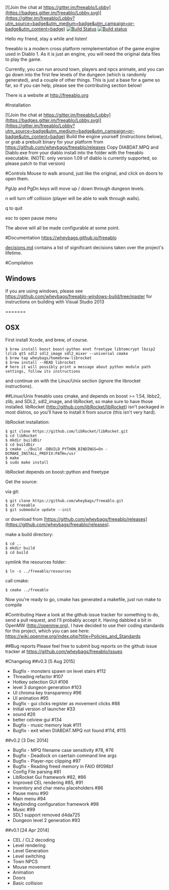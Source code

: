 [![Join the chat at https://gitter.im/freeablo/Lobby](https://badges.gitter.im/freeablo/Lobby.svg)](https://gitter.im/freeablo/Lobby?utm_source=badge&utm_medium=badge&utm_campaign=pr-badge&utm_content=badge) [![Build Status](https://travis-ci.org/wheybags/freeablo.svg?branch=master)](https://travis-ci.org/wheybags/freeablo) [![Build status](https://ci.appveyor.com/api/projects/status/g0jl334givrw5b0d/branch/master?svg=true)](https://ci.appveyor.com/project/wheybags/freeablo/branch/master)


Hello my friend, stay a while and listen!

freeablo is a modern cross platform reimplementation of the game engine used in Diablo 1.
As it is just an engine, you will need the original data files to play the game.

Currently, you can run around town, players and npcs animate, and you can go down into the first few levels of the dungeon (which is randomly generated), and a couple of other things.
This is just a base for a game so far, so if you can help, please see the contributing section below!


There is a website at http://freeablo.org

#Installation

[![Join the chat at https://gitter.im/freeablo/Lobby](https://badges.gitter.im/freeablo/Lobby.svg)](https://gitter.im/freeablo/Lobby?utm_source=badge&utm_medium=badge&utm_campaign=pr-badge&utm_content=badge)
Build the engine yourself (instructions below), or grab a prebuilt binary for your platform from https://github.com/wheybags/freeablo/releases
Copy DIABDAT.MPQ and Diablo.exe from your diablo install into the folder with the freeablo executable. (NOTE: only version 1.09 of diablo is currently supported, so please patch to that version)

#Controls
Mouse to walk around, just like the original, and click on doors to open them.

PgUp and PgDn keys will move up / down through dungeon levels.

n will turn off collision (player will be able to walk through walls).

q to quit

esc to open pause menu

The above will all be made configurable at some point.

#Documentation
https://wheybags.github.io/freeablo

[decisions.md](decisions.md) contains a list of significant decisions taken over the project's lifetime.

#Compilation

## Windows
If you are using windows, please see https://github.com/wheybags/freeablo-windows-build/tree/master for instructions on building with Visual Studio 2013

=======
## OSX
First install Xcode, and brew, of course.
```
$ brew install boost boost-python enet freetype libtomcrypt lbzip2 lzlib qt5 sdl2 sdl2_image sdl2_mixer --universal cmake
$ brew tap wheybags/homebrew-librocket
$ brew install --HEAD librocket
# here it will possibly print a message about python module path settings, follow its instructions
```
and continue on with the Linux/Unix section (ignore the librocket instructions).

##Linux/Unix
freeablo uses cmake, and depends on boost >= 1.54, libbz2, zlib, and SDL2, sdl2_image, and libRocket, so make sure to have those installed.
libRocket (http://github.com/libRocket/libRocket) isn't packaged in most distros, so you'll have to install it from source (this isn't very hard).

libRocket installation:

```
$ git clone https://github.com/libRocket/libRocket.git
$ cd libRocket
$ mkdir buildDir
$ cd buildDir
$ cmake ../Build -DBUILD_PYTHON_BINDINGS=On -DCMAKE_INSTALL_PREFIX:PATH=/usr
$ make
$ sudo make install
```

libRocket depends on boost::python and freetype

Get the source:

via git: 

```
$ git clone https://github.com/wheybags/freeablo.git
$ cd freeablo 
$ git submodule update --init
```

or download from [https://github.com/wheybags/freeablo/releases](https://github.com/wheybags/freeablo/releases).

make a build directory:

```
$ cd ..
$ mkdir build
$ cd build
```

symlink the resources folder:
```
$ ln -s ../freeablo/resources
```

call cmake: 
```
$ cmake ../freeablo
```

Now you're ready to go, cmake has generated a makefile, just run make to compile

#Contributing
Have a look at the github issue tracker for something to do, send a pull request, and I'll probably accept it.
Having dabbled a bit in OpenMW (http://openmw.org), I have decided to use their coding standards for this project, which you can see here: https://wiki.openmw.org/index.php?title=Policies_and_Standards

##Bug reports
Please feel free to submit bug reports on the github issue tracker at https://github.com/wheybags/freeablo/issues


#Changelog
##v0.3 [5 Aug 2015]
- Bugfix - monsters spawn on level stairs #112
- Threading refactor #107
- Hotkey selection GUI #106
- level 3 dungeon generation #103
- UI chroma key transparency #96
- UI animation #95
- Bugfix - gui clicks register as movement clicks #88
- Initial version of launcher #33
- sound #26
- better celview gui #134
- Bugfix - music memory leak #111
- Bugfix - exit when DIABDAT.MPQ not found #114, #115

##v0.2 [3 Dec 2014]
- Bugfix - MPQ filename case sensitivity #78, #76
- Bugfix - Deadlock on caertain command line args
- Bugfix - Player-npc clipping #97
- Bugfix - Reading freed memory in FAIO 6f098b1
- Config File parsing #81
- LibRocket Gui framework #82, #86
- Improved CEL rendering #85, #91
- Inventory and char menu placeholders #86
- Pause menu #90
- Main menu #94
- Keybinding configuration framework #98
- Music #99
- SDL1 support removed d4da725
- Dungeon level 2 generation #93

##v0.1 [24 Apr 2014]
- CEL / CL2 decoding
- Level rendering
- Level Generation
- Level switching
- Town NPCS
- Mouse movement
- Animation
- Doors
- Basic collision
